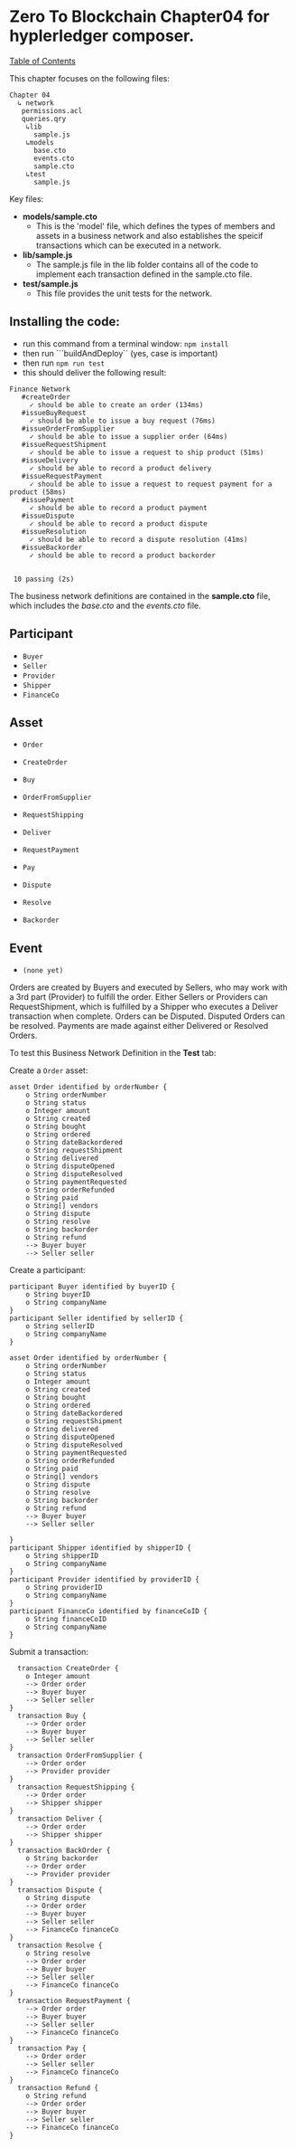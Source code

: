 # Zero To Blockchain Chapter04 for hyplerledger composer.

[Table of Contents](../README.pdf)

This chapter focuses on the following files: 
```
Chapter 04
  ↳ network
   permissions.acl
   queries.qry
    ↳lib
      sample.js
    ↳models
      base.cto
      events.cto
      sample.cto
    ↳test
      sample.js
```

Key files:
 - **models/sample.cto** 
   - This is the 'model' file, which defines the types of members and assets in a business network and also establishes the speicif transactions which can be executed in a network. 
- **lib/sample.js**
  - The sample.js file in the lib folder contains all of the code to implement each transaction defined in the sample.cto file. 
- **test/sample.js**
  - This file provides the unit tests for the network. 

## Installing the code:
 - run this command from a terminal window: ```npm install```
 - then run ```buildAndDeploy`` (yes, case is important)
 - then run ```npm run test```
 - this should deliver the following result: 
 ```
 Finance Network
    #createOrder
      ✓ should be able to create an order (134ms)
    #issueBuyRequest
      ✓ should be able to issue a buy request (76ms)
    #issueOrderFromSupplier
      ✓ should be able to issue a supplier order (64ms)
    #issueRequestShipment
      ✓ should be able to issue a request to ship product (51ms)
    #issueDelivery
      ✓ should be able to record a product delivery
    #issueRequestPayment
      ✓ should be able to issue a request to request payment for a product (58ms)
    #issuePayment
      ✓ should be able to record a product payment
    #issueDispute
      ✓ should be able to record a product dispute
    #issueResolution
      ✓ should be able to record a dispute resolution (41ms)
    #issueBackorder
      ✓ should be able to record a product backorder


  10 passing (2s)
  ```

The business network definitions are contained in the **sample.cto** file, which includes the *base.cto* and the *events.cto* file. 

## Participant
- `Buyer`
- `Seller`
- `Provider`
- `Shipper`
- `FinanceCo`

## Asset
- `Order`

- `CreateOrder`
- `Buy`
- `OrderFromSupplier`
- `RequestShipping`
- `Deliver`
- `RequestPayment`
- `Pay`
- `Dispute`
- `Resolve`
- `Backorder`

## Event
- `(none yet)`

Orders are created by Buyers and executed by Sellers, who may work with a 3rd part (Provider) to fulfill the order. Either Sellers or Providers can RequestShipment, which is fulfilled by a Shipper who executes a Deliver transaction when complete. Orders can be Disputed. Disputed Orders can be resolved. Payments are made against either Delivered or Resolved Orders. 

To test this Business Network Definition in the **Test** tab:

Create a `Order` asset:

```
asset Order identified by orderNumber {
    o String orderNumber
    o String status
    o Integer amount
    o String created
    o String bought
    o String ordered
    o String dateBackordered
    o String requestShipment
    o String delivered
    o String disputeOpened
    o String disputeResolved
    o String paymentRequested
    o String orderRefunded
    o String paid
    o String[] vendors
    o String dispute
    o String resolve
    o String backorder
    o String refund
    --> Buyer buyer
    --> Seller seller 
```

Create a participant:

```
participant Buyer identified by buyerID {
    o String buyerID
    o String companyName
}
participant Seller identified by sellerID {
    o String sellerID
    o String companyName
}

asset Order identified by orderNumber {
    o String orderNumber
    o String status
    o Integer amount
    o String created
    o String bought
    o String ordered
    o String dateBackordered
    o String requestShipment
    o String delivered
    o String disputeOpened
    o String disputeResolved
    o String paymentRequested
    o String orderRefunded
    o String paid
    o String[] vendors
    o String dispute
    o String resolve
    o String backorder
    o String refund
    --> Buyer buyer
    --> Seller seller 

}
participant Shipper identified by shipperID {
    o String shipperID
    o String companyName
}
participant Provider identified by providerID {
    o String providerID
    o String companyName
}
participant FinanceCo identified by financeCoID {
    o String financeCoID
    o String companyName
}
```

Submit a  transaction:

```
  transaction CreateOrder {
    o Integer amount
    --> Order order
    --> Buyer buyer
    --> Seller seller
}
  transaction Buy {
    --> Order order
    --> Buyer buyer
    --> Seller seller
}
  transaction OrderFromSupplier {
    --> Order order
    --> Provider provider
}
  transaction RequestShipping {
    --> Order order
    --> Shipper shipper
}
  transaction Deliver {
    --> Order order
    --> Shipper shipper
}
  transaction BackOrder {
    o String backorder
    --> Order order
    --> Provider provider
}
  transaction Dispute {
    o String dispute
    --> Order order
    --> Buyer buyer
    --> Seller seller
    --> FinanceCo financeCo
}
  transaction Resolve {
    o String resolve
    --> Order order
    --> Buyer buyer
    --> Seller seller
    --> FinanceCo financeCo
}
  transaction RequestPayment {
    --> Order order
    --> Buyer buyer
    --> Seller seller
    --> FinanceCo financeCo
}
  transaction Pay {
    --> Order order
    --> Seller seller
    --> FinanceCo financeCo
}
  transaction Refund {
    o String refund
    --> Order order
    --> Buyer buyer
    --> Seller seller
    --> FinanceCo financeCo
}
```

